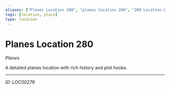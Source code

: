```yaml
---
aliases: ["Planes Location 280", "planes location 280", "280 Location Planes"]
tags: [location, place]
type: location
---
```


# Planes Location 280

*Planes*

A detailed planes location with rich history and plot hooks.

---
*ID: LOC00279*